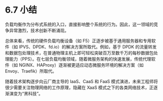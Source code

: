 # 6.7 小结

负载均衡作为分布式系统的入口，直接影响整个系统的行为。因此，这一领域的竞争异常激烈，技术创新不断涌现。

总体来看，传统的硬件负载均衡设备（如 F5）正逐步被基于通用服务器和专用软件（如 IPVS、DPDK、fd.io）的解决方案所取代。例如，基于 DPDK 的流量转发和数据包处理技术，在普通物理主机上即可轻松突破百万至数千万的每秒数据包处理能力（PPS）。在七层负载均衡领域，随着微服务架构的快速发展，传统代理软件（如 NGINX、HAProxy）逐渐被更适应动态微服务环境的解决方案（如 Envoy、Traefik）所取代。

随着技术架构逐步向云厂商主导的 IaaS、CaaS 和 FaaS 模式演进，未来工程师将很少需要关注物理网络的工作原理，隐藏在 XaaS 模式之下的各类网络技术，正逐渐演变为“黑科技”。